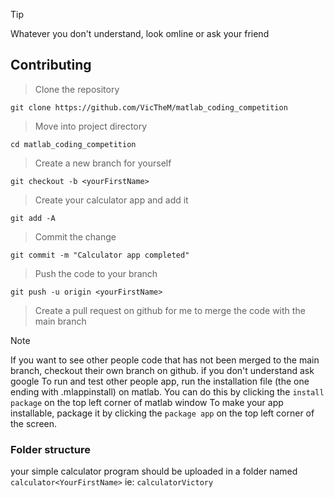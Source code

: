 > [!TIP]
> Whatever you don't understand, look omline or ask your friend

## Contributing
> Clone the repository
 ```
git clone https://github.com/VicTheM/matlab_coding_competition
```
> Move into project directory
```
cd matlab_coding_competition
```
> Create a new branch for yourself
```
git checkout -b <yourFirstName>
```
> Create your calculator app and add it
```
git add -A
```
> Commit the change
```
git commit -m "Calculator app completed"
```
> Push the code to your branch
```
git push -u origin <yourFirstName>
```
> Create a pull request on github for me to merge the code with the main branch

> [!NOTE]
> If you want to see other people code that has not been merged to the main branch, checkout their own branch on github. if you don't understand ask google
> To run and test other people app, run the installation file (the one ending with .mlappinstall) on matlab. You can do this by clicking the `install package` on the top left corner of matlab window
> To make your app installable, package it by clicking the `package app` on the top left corner of the screen.


### Folder structure
your simple calculator program should be uploaded in a folder named ```calculator<YourFirstName>``` ie: ```calculatorVictory```
